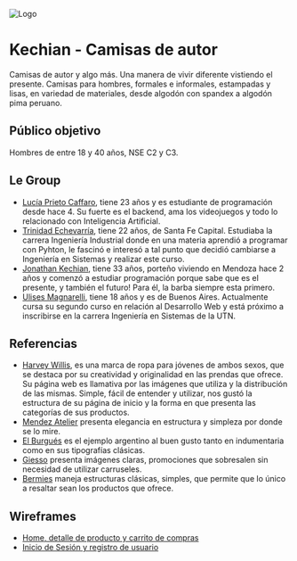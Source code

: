 ![Logo](https://github.com/imthejota/la_prueba/blob/main/design/logoKechian.jpeg)


# Kechian - Camisas de autor
Camisas de autor y algo más. Una manera de vivir diferente vistiendo el presente.
Camisas para hombres, formales e informales, estampadas y lisas, en variedad de materiales, desde algodón con spandex a algodón pima peruano.


## Público objetivo
Hombres de entre 18 y 40 años, NSE C2 y C3.

## Le Group
- [Lucía Prieto Caffaro](https://github.com/imthejota), tiene 23 años y es estudiante de programación desde hace 4. Su fuerte es el backend, ama los videojuegos y todo lo relacionado con Inteligencia Artificial. 
- [Trinidad Echevarría](https://github.com/TrinidadEchevarria),  tiene 22 años, de Santa Fe Capital. Estudiaba la carrera Ingeniería Industrial donde en una materia aprendió a programar con Pyhton, le fascinó e interesó a tal punto que decidió cambiarse a Ingeniería en Sistemas y realizar este curso.
- [Jonathan Kechian](https://github.com/imthejota), tiene 33 años, porteño viviendo en Mendoza hace 2 años y comenzó a estudiar programación porque sabe que es el presente, y también el futuro! Para él, la barba siempre esta primero.
- [Ulises Magnarelli](https://github.com/ulises-magnarelli), tiene 18 años y es de Buenos Aires. Actualmente cursa su segundo curso en relación al Desarrollo Web y está próximo a inscribirse en la carrera Ingeniería en Sistemas de la UTN.


## Referencias
- [Harvey Willis](https://harveywillys.com), es una marca de ropa para jóvenes de ambos sexos, que se destaca por su creatividad y originalidad en las prendas que ofrece. Su página web es llamativa por las imágenes que utiliza y la distribución de las mismas. Simple, fácil de entender y utilizar, nos gustó la estructura de su página de inicio y la forma en que presenta las categorías de sus productos.
- [Mendez Atelier](https://mendezatelier.com.ar) presenta elegancia en estructura y simpleza por donde se lo mire. 
- [El Burgués](https://www.elburgues.com) es el ejemplo argentino al buen gusto tanto en indumentaria como en sus tipografías clásicas. 
- [Giesso](https://store.giesso.com.ar) presenta imágenes claras, promociones que sobresalen sin necesidad de utilizar carruseles.
- [Bermies](https://bermies.com) maneja estructuras clásicas, simples, que permite que lo único a resaltar sean los productos que ofrece.

## Wireframes
- [Home, detalle de producto y carrito de compras](https://www.figma.com/file/aJCrFoWfFlJHivTahtuMcq/home?node-id=0%3A1)
- [Inicio de Sesión y registro de usuario](https://www.figma.com/file/Rrc617WHplz06PpDmIPaRx/Untitled?node-id=0%3A1)

